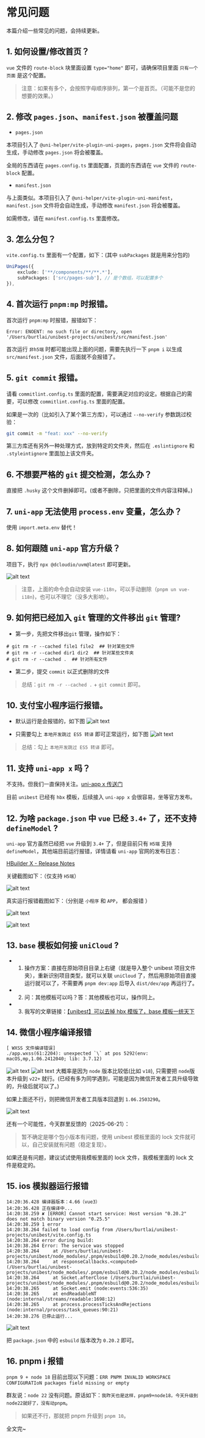 # 常见问题

本篇介绍一些常见的问题，会持续更新。

## 1. 如何设置/修改首页？

`vue` 文件的 `route-block` 块里面设置 `type="home"` 即可，请确保项目里面 `只有一个页面` 是这个配置。

> 注意：如果有多个，会按照字母顺序排列，第一个是首页。（可能不是您的想要的效果。）

## 2. 修改 `pages.json`、`manifest.json` 被覆盖问题

- `pages.json`

本项目引入了 `@uni-helper/vite-plugin-uni-pages`，`pages.json` 文件将会自动生成，手动修改 `pages.json` 将会被覆盖。

全局的东西请在 `pages.config.ts` 里面配置，页面的东西请在 `vue` 文件的 `route-block` 配置。

- `manifest.json`

与上面类似。本项目引入了 `@uni-helper/vite-plugin-uni-manifest`，`manifest.json` 文件将会自动生成，手动修改 `manifest.json` 将会被覆盖。

如需修改，请在 `manifest.config.ts` 里面修改。

## 3. 怎么分包？

`vite.config.ts` 里面有一个配置，如下：(其中 `subPackages` 就是用来分包的)

```ts [vite.config.ts]{3}
UniPages({
    exclude: ['**/components/**/**.*'],
    subPackages: ['src/pages-sub'], // 是个数组，可以配置多个
}),
```

## 4. 首次运行 `pnpm:mp` 时报错。

首次运行 `pnpm:mp` 时报错，报错如下：

```text
Error: ENOENT: no such file or directory, open '/Users/burtlai/unibest-projects/unibest/src/manifest.json'
```

首次运行 `非h5端` 时都可能出现上面的问题，需要先执行一下 `pnpm i` 以生成 `src/manifest.json` 文件，后面就不会报错了。

## 5. `git commit` 报错。

请看 `commitlint.config.ts` 里面的配置，需要满足对应的设定。根据自己的需要，可以修改 `commitlint.config.ts` 里面的配置。

如果是一次的（比如引入了某个第三方库），可以通过 `--no-verify` 参数跳过校验：

```sh
git commit -m "feat: xxx" --no-verify
```

第三方库还有另外一种处理方式，放到特定的文件夹，然后在 `.eslintignore` 和 `.styleintignore` 里面加上该文件夹。

## 6. 不想要严格的 `git` 提交检测，怎么办？

直接把 `.husky` 这个文件删掉即可。(或者不删除，只把里面的文件内容注释掉。)

## 7. `uni-app` 无法使用 `process.env` 变量，怎么办？

使用 `import.meta.env` 替代！

## 8. 如何跟随 `uni-app` 官方升级？

项目下，执行 `npx @dcloudio/uvm@latest` 即可更新。

![alt text](./assets/14-1.png)

> 注意，上面的命令会自动安装 `vue-i18n`，可以手动删除（`pnpm un vue-i18n`)，也可以不理它（没多大影响）。

## 9. 如何把已经加入 `git` 管理的文件移出 `git` 管理?

- 第一步，先把文件移出`git` 管理，操作如下：

```text
# git rm -r --cached file1 file2  ## 针对某些文件
# git rm -r --cached dir1 dir2  ## 针对某些文件夹
# git rm -r --cached .  ## 针对所有文件
```

- 第二步，提交 `commit` 以正式删除的文件

> 总结：`git rm -r --cached .` + `git commit` 即可。

## 10. 支付宝小程序运行报错。

- 默认运行是会报错的，如下图
  ![alt text](./assets/14-2.png)

- 只需要勾上 `本地开发跳过 ES5 转译` 即可正常运行，如下图
  ![alt text](./assets/14-3.png)

> 总结：勾上 `本地开发跳过 ES5 转译` 即可。

## 11. 支持 `uni-app x` 吗？

不支持。但我们一直保持关注。[uni-app x 传送门](https://doc.dcloud.net.cn/uni-app-x/)

目前 `unibest` 已经有 `hbx` 模板，后续接入 `uni-app x` 会很容易，坐等官方发布。

## 12. 为啥 `package.json` 中 `vue` 已经 `3.4+` 了，还不支持 `defineModel` ?

`uni-app` 官方虽然已经把 `vue` 升级到 `3.4+` 了，但是目前只有 `H5端` 支持 `defineModel`，其他端目前运行报错，详情请看 `uni-app` 官网的发布日志：

[HBuilder X - Release Notes](https://3085868976.hiecheimaetu.com:22443/qn-GO8xCsKgpKDZWIBAkVCUkI1EnGmQUMT4.update.dcloud.net.cn/hbuilderx/changelog/4.14.2024043013.html)

关键截图如下：（仅支持 `H5端`）

![alt text](./assets/14-4.png)

真实运行报错截图如下：（分别是 `小程序` 和 `APP`， 都会报错 ）

![alt text](./assets/14-5.png)

![alt text](./assets/14-6.png)

## 13. `base` 模板如何接 `uniCloud` ?

- 1. 操作方案：直接在原始项目目录上右键（就是导入整个 unibest 项目文件夹），重新识别项目类型，就可以关联 `uniCloud` 了，然后用原始项目直接运行就可以了，不需要再 `pnpm dev:app` 后导入 `dist/dev/app` 再运行了。

- 2. 问：其他模板可以吗？答：其他模板也可以，操作同上。

- 3. 我写的文章链接：[【unibest】可以去掉 hbx 模版了，base 模板一统天下](https://mp.weixin.qq.com/s?__biz=MzUxMzAwNzMwNw==&mid=2247484792&idx=1&sn=b6116198f265384e5a51bd2bd95bea90&chksm=f95a8edcce2d07caba60782e17e48d766612c0ad85c019379fd5ac37890e31b6ca7049e670f7&scene=178&cur_album_id=3438500614009782275#rd)

## 14. 微信小程序编译报错

```text
[ WXSS 文件编译错误]
./app.wxss(61:2204): unexpected `\` at pos 5292(env: macOS,mp,1.06.2412040; lib: 3.7.12)
```

![alt text](14-2.png)
![alt text](14-1.png)
大概率是因为 `node` 版本比较低(比如 `v18`), 只需要把 `node`版本升级到 `v22+` 就行。(已经有多为同学遇到，可能是因为微信开发者工具升级导致的，升级后就可以了。)

如果上面还不行，则把微信开发者工具版本回退到 `1.06.2503290`。

![alt text](14-3.png)

还有一个可能性，今天群里反馈的（2025-06-21）：

> 暂不确定是哪个包小版本有问题，使用 unibest 模板里面的 lock 文件就可以，自己安装就有问题（稳定复现）。

如果还是有问题，建议试试使用我模板里面的 lock 文件，我模板里面的 lock 文件是稳定的。

## 15. ios 模拟器运行报错

```text
14:20:36.428 编译器版本：4.66（vue3）
14:20:36.428 正在编译中...
14:20:38.259 ✘ [ERROR] Cannot start service: Host version "0.20.2" does not match binary version "0.25.5"
14:20:38.259 1 error
14:20:38.264 failed to load config from /Users/burtlai/unibest-projects/unibest/vite.config.ts
14:20:38.264 error during build:
14:20:38.264 Error: The service was stopped
14:20:38.264     at /Users/burtlai/unibest-projects/unibest/node_modules/.pnpm/esbuild@0.20.2/node_modules/esbuild/lib/main.js:1084:25
14:20:38.264     at responseCallbacks.<computed> (/Users/burtlai/unibest-projects/unibest/node_modules/.pnpm/esbuild@0.20.2/node_modules/esbuild/lib/main.js:704:9)
14:20:38.264     at Socket.afterClose (/Users/burtlai/unibest-projects/unibest/node_modules/.pnpm/esbuild@0.20.2/node_modules/esbuild/lib/main.js:694:28)
14:20:38.265     at Socket.emit (node:events:536:35)
14:20:38.265     at endReadableNT (node:internal/streams/readable:1698:12)
14:20:38.265     at process.processTicksAndRejections (node:internal/process/task_queues:90:21)
14:20:38.276 已停止运行...
```

![alt text](14-5.png)

把 `package.json` 中的 `esbuild` 版本改为 `0.20.2` 即可。

## 16. pnpm i 报错

`pnpm 9 + node 18` 目前出现以下问题：`ERR PNPM INVALID WORKSPACE CONFIGURATIoN packages field missing or empty`

群友说：`node 22` 没有问题。原话如下：`我昨天也是这样，pnpm9+node18，今天升级到node22就好了，没有动pnpm`。

> 如果还不行，那就把 pnpm 升级到 `pnpm 10`。

全文完~
